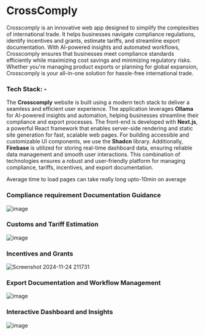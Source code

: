 # CrossComply

Crosscomply is an innovative web app designed to simplify the complexities of international trade. It helps businesses navigate compliance regulations, identify incentives and grants, estimate tariffs, and streamline export documentation. With AI-powered insights and automated workflows, Crosscomply ensures that businesses meet compliance standards efficiently while maximizing cost savings and minimizing regulatory risks. Whether you're managing product exports or planning for global expansion, Crosscomply is your all-in-one solution for hassle-free international trade.

### Tech Stack: - 
The **Crosscomply** website is built using a modern tech stack to deliver a seamless and efficient user experience. The application leverages **Ollama** for AI-powered insights and automation, helping businesses streamline their compliance and export processes. The front-end is developed with **Next.js**, a powerful React framework that enables server-side rendering and static site generation for fast, scalable web pages. For building accessible and customizable UI components, we use the **Shadcn** library. Additionally, **Firebase** is utilized for storing real-time dashboard data, ensuring reliable data management and smooth user interactions. This combination of technologies ensures a robust and user-friendly platform for managing compliance, tariffs, incentives, and export documentation.

Average time to load pages can take really long upto-10min on average

###	Compliance requirement Documentation Guidance
![image](https://github.com/user-attachments/assets/1dd292c5-97a6-46fc-8e20-3764c2fd01d9)

### Customs and Tariff Estimation
![image](https://github.com/user-attachments/assets/adf4d0c9-2598-4ce7-a7e7-a837b35a2f4c)

### Incentives and Grants
![Screenshot 2024-11-24 211731](https://github.com/user-attachments/assets/1c3ed1ce-78cc-4a20-8c6f-f6a4d39aa978)


### Export Documentation and Workflow Management
![image](https://github.com/user-attachments/assets/ece18963-eaa4-4433-90a0-bcb9b6ed6900)

### Interactive Dashboard and Insights
![image](https://github.com/user-attachments/assets/79d9e96d-ff25-4480-9d12-12aa97d351e0)


